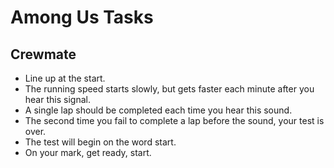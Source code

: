 # Among Us Tasks

## Crewmate

- Line up at the start.
- The running speed starts slowly, but gets faster each minute after you hear this signal.
- A single lap should be completed each time you hear this sound.
- The second time you fail to complete a lap before the sound, your test is over.
- The test will begin on the word start.
- On your mark, get ready, start.
